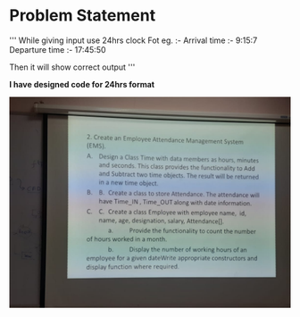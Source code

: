 # Problem Statement

'''
While giving input use 24hrs clock
Fot eg. :- Arrival time :- 9:15:7
           Departure time :- 17:45:50

Then it will show correct output
'''

**I have designed code for 24hrs format**

<img src = "WhatsApp Image 2023-05-03 at 23.16.50.jpg" alt = "problem statement">